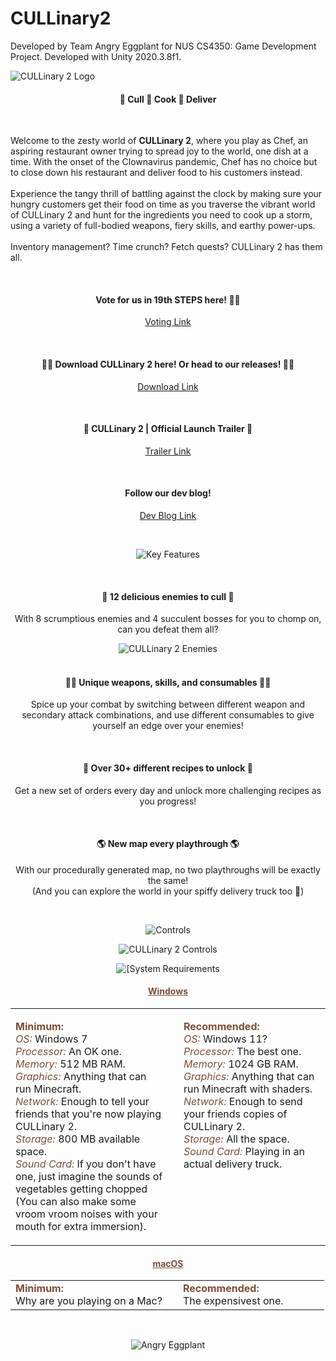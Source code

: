 # CULLinary2

Developed by Team Angry Eggplant for NUS CS4350: Game Development Project. Developed with Unity 2020.3.8f1.

<img src="https://i.imgur.com/nmYuObB.png" alt="CULLinary 2 Logo" draggable="false">
<h4 align=center>🔪 Cull 🥘 Cook 🚚 Deliver</h4>
<br><p align=left>
  Welcome to the zesty world of <strong>CULLinary 2</strong>, where you play as Chef, an aspiring restaurant owner trying to spread joy to the world, one dish at a time. With the onset of the Clownavirus pandemic, Chef has no choice but to close down his restaurant and deliver food to his customers instead. 
<br><br>
Experience the tangy thrill of battling against the clock by making sure your hungry customers get their food on time as you traverse the vibrant world of CULLinary 2 and hunt for the ingredients you need to cook up a storm, using a variety of full-bodied weapons, fiery skills, and earthy power-ups.
<br><br>
Inventory management? Time crunch? Fetch quests? CULLinary 2 has them all.</p>
<br>

<h4 align=center>Vote for us in 19th STEPS here! 🥔🤡</h4>
<p align=center><a class="button1" href="https://uvents.nus.edu.sg/event/19th-steps/vote">Voting Link</a></p><br>

<h4 align=center>🍆🌽 Download CULLinary 2 here! Or head to our releases! 🥔🤡</h4>
<p align=center><a class="button1" href="https://angryeggplant.itch.io/cullinary-2">Download Link</a></p><br>

<h4 align=center> 🍕 CULLinary 2 | Official Launch Trailer 🌯</h4>
<p align=center><a class="button1" href="https://www.youtube.com/watch?v=G_uVAnabw4Q">Trailer Link</a></p><br>

<h4 align=center>Follow our dev blog!</h4>
<p align=center><a class="button1" href="https://angryeggplant.itch.io/cullinary-2/devlog/296426/welcome-to-cullinary-2">Dev Blog Link</a></p><br>

<p align=center><img src="https://i.imgur.com/dEFqL9p.png" alt="Key Features" draggable="false"></p>
<br>

<h4 align=center>🔪 12 delicious enemies to cull 🔪</h4>
<p align=center>With 8 scrumptious enemies and 4 succulent bosses for you to chomp on, can you defeat them all?</p>
<p align=center><img src="https://i.imgur.com/cbyoALG.png" alt="CULLinary 2 Enemies" draggable="false"> <br><br></p>

<h4 align=center>🧑‍🍳 Unique weapons, skills, and consumables 🧑‍🍳 </h4>
<p align=center> Spice up your combat by switching between different weapon and secondary attack combinations, and use different consumables to give yourself an edge over your enemies!</p><br>

<h4 align=center>🥘 Over 30+ different recipes to unlock 🥘</h4>
<p align=center>Get a new set of orders every day and unlock more challenging recipes as you progress!</p><br>

<h4 align=center>🌎 New map every playthrough 🌎</h4>
<p align=center>With our procedurally generated map, no two playthroughs will be exactly the same!<br>(And you can explore the world in your spiffy delivery truck too 🚛)</p><br>

<p align=center><img src="https://i.imgur.com/9aF5kDa.png " alt="Controls" draggable="false"></p>
<p align=center><img src="https://i.imgur.com/6dKtfFh.png " alt="CULLinary 2 Controls" draggable="false"></p>

<p align=center><img src="https://i.imgur.com/ljKGnSn.png" alt="[System Requirements" draggable="false"></p>

<h4 align=center style="color:#7D4D37" ><u>Windows</u></h4>
<table width="100%">
<tr>
<td style="vertical-align:top" width="50%">

<b style="color:#7D4D37" >Minimum:</b><br>
<i style="color:#7E4E38">OS:</i> Windows 7<br>
<i style="color:#7E4E38">Processor:</i> An OK one.<br>
<i style="color:#7E4E38">Memory:</i> 512 MB RAM.<br>
<i style="color:#7E4E38">Graphics:</i> Anything that can run Minecraft.<br>
<i style="color:#7E4E38">Network:</i> Enough to tell your friends that you're now playing CULLinary 2.<br>
<i style="color:#7E4E38">Storage:</i> 800 MB available space.<br>
<i style="color:#7E4E38">Sound Card:</i> If you don't have one, just imagine the sounds of vegetables getting chopped (You can also make some vroom vroom noises with your mouth for extra immersion).<br>
</td>

<td style="vertical-align:top;padding-left: 25px" width="50%" >

<b style="color:#7D4D37" >Recommended:</b><br>
<i style="color:#7E4E38">OS:</i> Windows 11?<br>
<i style="color:#7E4E38">Processor:</i> The best one.<br>
<i style="color:#7E4E38">Memory:</i> 1024 GB RAM.<br>
<i style="color:#7E4E38">Graphics:</i> Anything that can run Minecraft with shaders.<br>
<i style="color:#7E4E38">Network:</i> Enough to send your friends copies of CULLinary 2.<br>
<i style="color:#7E4E38">Storage:</i> All the space.<br>
<i style="color:#7E4E38">Sound Card:</i> Playing in an actual delivery truck.<br>

</td>
</tr>
</table>

<h4 align=center style="color:#7D4D37" ><u>macOS</u></h4>
<table width="100%">
<tr>
<td style="vertical-align:top" width="50%">
<b style="color:#7D4D37" >Minimum:</b><br>
Why are you playing on a Mac?
</td>
<td style="vertical-align:top;padding-left: 25px" width="50%">
<b style="color:#7D4D37" >Recommended:</b><br>
The expensivest one.

</td>
</tr>
</table>
<br>

<p align=center><img src="https://i.imgur.com/Y5PM2Ze.png" alt="Angry Eggplant" draggable="false"><br></p>
<br>
